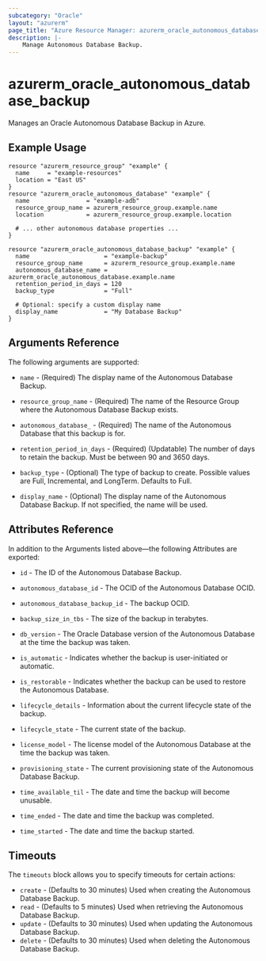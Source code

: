 ```yaml
---
subcategory: "Oracle"
layout: "azurerm"
page_title: "Azure Resource Manager: azurerm_oracle_autonomous_database_backup"
description: |-
    Manage Autonomous Database Backup.
---
```


# azurerm_oracle_autonomous_database_backup

Manages an Oracle Autonomous Database Backup in Azure.

## Example Usage

```hcl
resource "azurerm_resource_group" "example" {
  name     = "example-resources"
  location = "East US"
}
resource "azurerm_oracle_autonomous_database" "example" {
  name                = "example-adb"
  resource_group_name = azurerm_resource_group.example.name
  location            = azurerm_resource_group.example.location

  # ... other autonomous database properties ...
}

resource "azurerm_oracle_autonomous_database_backup" "example" {
  name                     = "example-backup"
  resource_group_name      = azurerm_resource_group.example.name
  autonomous_database_name = azurerm_oracle_autonomous_database.example.name
  retention_period_in_days = 120
  backup_type              = "Full"

  # Optional: specify a custom display name
  display_name             = "My Database Backup"
}

```

## Arguments Reference
The following arguments are supported:

* `name` - (Required) The display name of the Autonomous Database Backup.

* `resource_group_name` - (Required) The name of the Resource Group where the Autonomous Database Backup exists.

* `autonomous_database_` - (Required) The name of the Autonomous Database that this backup is for.
* `retention_period_in_days` - (Required) (Updatable) The number of days to retain the backup. Must be between 90 and 3650 days.

* `backup_type` - (Optional) The type of backup to create. Possible values are Full, Incremental, and LongTerm. Defaults to Full.

* `display_name` - (Optional) The display name of the Autonomous Database Backup. If not specified, the name will be used.

## Attributes Reference
In addition to the Arguments listed above—the following Attributes are exported:

* `id` - The ID of the Autonomous Database Backup.

* `autonomous_database_id` - The OCID of the Autonomous Database OCID.

* `autonomous_database_backup_id`  - The backup OCID.

* `backup_size_in_tbs` - The size of the backup in terabytes.

* `db_version` - The Oracle Database version of the Autonomous Database at the time the backup was taken.

* `is_automatic` - Indicates whether the backup is user-initiated or automatic.

* `is_restorable` - Indicates whether the backup can be used to restore the Autonomous Database.

* `lifecycle_details` - Information about the current lifecycle state of the backup.

* `lifecycle_state` - The current state of the backup.

* `license_model` - The license model of the Autonomous Database at the time the backup was taken.

* `provisioning_state` - The current provisioning state of the Autonomous Database Backup.

* `time_available_til` - The date and time the backup will become unusable.

* `time_ended` - The date and time the backup was completed.

* `time_started` - The date and time the backup started.


## Timeouts
The `timeouts` block allows you to specify timeouts for certain actions:

* `create` - (Defaults to 30 minutes) Used when creating the Autonomous Database Backup.
* `read` - (Defaults to 5 minutes) Used when retrieving the Autonomous Database Backup.
* `update` - (Defaults to 30 minutes) Used when updating the Autonomous Database Backup.
* `delete` - (Defaults to 30 minutes) Used when deleting the Autonomous Database Backup.
